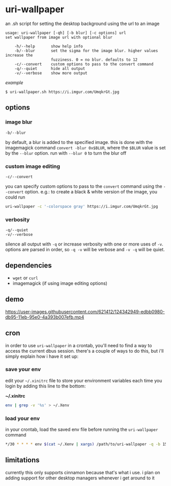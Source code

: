 # uri-wallpaper
an .sh script for setting the desktop background using the url to an image

```
usage: uri-wallpaper [-qh] [-b blur] [-c options] url
set wallpaper from image url with optional blur

    -h/--help       show help info
    -b/--blur       set the sigma for the image blur. higher values increase the
                    fuzziness. 0 = no blur. defaults to 12
    -c/--convert    custom options to pass to the convert command
    -q/--quiet      hide all output
    -v/--verbose    show more output
```

*example*
```shell
$ uri-wallpaper.sh https://i.imgur.com/UmqkrGt.jpg
```

## options

### image blur
`-b/--blur`

by default, a blur is added to the specified image. this is done with the imagemagick command `convert -blur 0x$BLUR`, where the `$BLUR` value is set by the `--blur` option. run with `--blur 0` to turn the blur off

### custom image editing
`-c/--convert`

you can specify custom options to pass to the `convert` command using the `--convert` option. e.g.: to create a black & white version of the image, you could run

```bash
uri-wallpaper -c '-colorspace gray' https://i.imgur.com/UmqkrGt.jpg
```

### verbosity
`-q/--quiet`  
`-v/--verbose`

silence all output with `-q` or increase verbosity with one or more uses of `-v`. options are parsed in order, so `-q -v` will be verbose and `-v -q` will be quiet.

## dependencies
* `wget` or `curl`
* imagemagick (if using image editing options)

## demo
https://user-images.githubusercontent.com/621412/124342949-edbb0980-db95-11eb-95e0-4a393b007efb.mp4

## cron
in order to use `uri-wallpaper` in a crontab, you'll need to find a way to access the current dbus session. there's a couple of ways to do this, but i'll simply explain how i have it set up:

### save your env
edit your `~/.xinitrc` file to store your environment variables each time you login by adding this line to the bottom:

**~/.xinitrc**
```bash
env | grep -v '%s' > ~/.Xenv
```

### load your env
in your crontab, load the saved env file before running the `uri-wallpaper` command

```bash
*/30 * * * * env $(cat ~/.Xenv | xargs) /path/to/uri-wallpaper -q -b 15 http://internet.com/wallpaper.png
```

## limitations
currently this only supports cinnamon because that's what i use. i plan on adding support for other desktop managers whenever i get around to it
